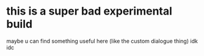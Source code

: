# this is a super bad experimental build
maybe u can find something useful here (like the custom dialogue thing) idk idc 
